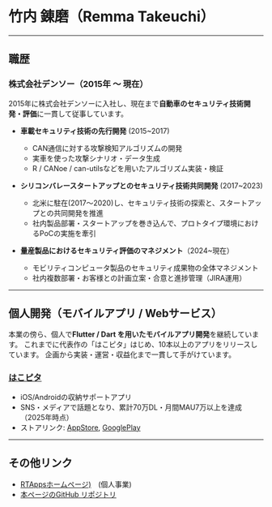 # 竹内 錬磨（Remma Takeuchi）

---

## 職歴

### 株式会社デンソー（2015年 〜 現在）

2015年に株式会社デンソーに入社し、現在まで**自動車のセキュリティ技術開発・評価**に一貫して従事しています。

- **車載セキュリティ技術の先行開発** (2015~2017)
  - CAN通信に対する攻撃検知アルゴリズムの開発
  - 実車を使った攻撃シナリオ・データ生成
  - R / CANoe / can-utilsなどを用いたアルゴリズム実装・検証

- **シリコンバレースタートアップとのセキュリティ技術共同開発** (2017~2023)
  - 北米に駐在(2017〜2020)し、セキュリティ技術の探索と、スタートアップとの共同開発を推進
  - 社内製品部署・スタートアップを巻き込んで、プロトタイプ環境におけるPoCの実施を牽引

- **量産製品におけるセキュリティ評価のマネジメント**（2024~現在）
  - モビリティコンピュータ製品のセキュリティ成果物の全体マネジメント
  - 社内複数部署・お客様との計画立案・合意と進捗管理（JIRA運用）

---

## 個人開発（モバイルアプリ / Webサービス）

本業の傍ら、個人で**Flutter / Dart を用いたモバイルアプリ開発**を継続しています。
これまでに代表作の「はこピタ」はじめ、10本以上のアプリをリリースしています。
企画から実装・運営・収益化まで一貫して手がけています。

### [**はこピタ**](/projects/hakopita)

- iOS/Androidの収納サポートアプリ
- SNS・メディアで話題となり、累計70万DL・月間MAU7万以上を達成（2025年時点）
- ストアリンク: [AppStore](https://apps.apple.com/jp/app/id1644135792), [GooglePlay](https://play.google.com/store/apps/details?id=net.ddns.rtapps.hako_pita)

---

## その他リンク

- [RTAppsホームページ)](https://www.rtapps.jp)　(個人事業)
- [本ページのGitHub リポジトリ](https://github.com/remma-takeuchi/portfolio)